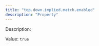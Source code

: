 ```yaml
---
title: "top.down.implied.match.enabled"
description: "Property"
---
```


Description: 

Value: `true`